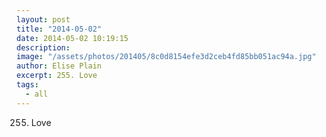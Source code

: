 ```yaml
---
layout: post
title: "2014-05-02"
date: 2014-05-02 10:19:15
description: 
image: "/assets/photos/201405/8c0d8154efe3d2ceb4fd85bb051ac94a.jpg"
author: Elise Plain
excerpt: 255. Love
tags: 
  - all
---
```


255. Love
<p></p>
